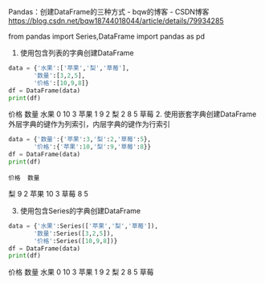 Pandas：创建DataFrame的三种方式 - bqw的博客 - CSDN博客 https://blog.csdn.net/bqw18744018044/article/details/79934285

from pandas import Series,DataFrame
import pandas as pd
1. 使用包含列表的字典创建DataFrame
```py
data = {'水果':['苹果','梨','草莓'],
       '数量':[3,2,5],
       '价格':[10,9,8]}
df = DataFrame(data)
print(df)
```
   价格  数量  水果
0  10   3  苹果
1   9   2   梨
2   8   5  草莓
2. 使用嵌套字典创建DataFrame
外层字典的键作为列索引，内层字典的键作为行索引
```py
data = {'数量':{'苹果':3,'梨':2,'草莓':5},
       '价格':{'苹果':10,'梨':9,'草莓':8}}
df = DataFrame(data)
print(df)
```
    价格  数量
梨    9   2
苹果  10   3
草莓   8   5

3. 使用包含Series的字典创建DataFrame
```py
data = {'水果':Series(['苹果','梨','草莓']),
       '数量':Series([3,2,5]),
       '价格':Series([10,9,8])}
df = DataFrame(data)
print(df)
```
   价格  数量  水果
0  10   3  苹果
1   9   2   梨
2   8   5  草莓